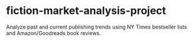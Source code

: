 # fiction-market-analysis-project
Analyze past and current publishing trends using NY Times bestseller lists and Amazon/Goodreads book reviews.
